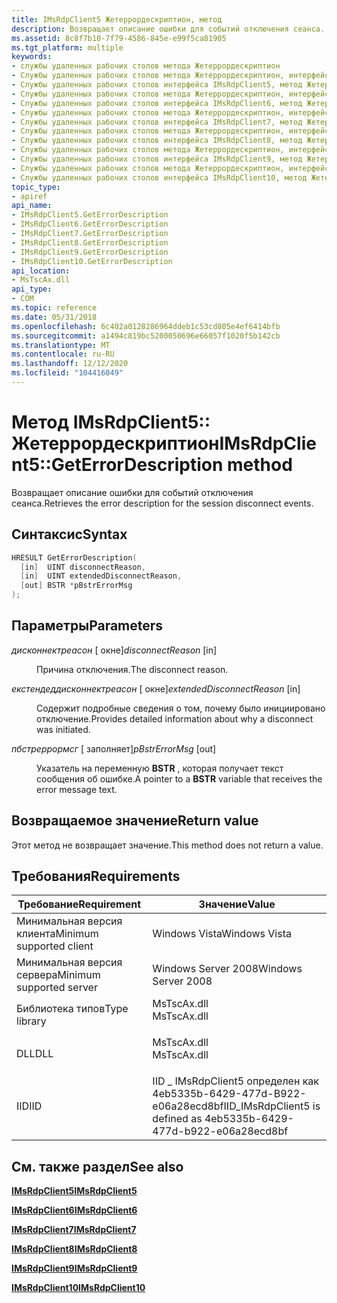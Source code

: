 ```yaml
---
title: IMsRdpClient5 Жетеррордескриптион, метод
description: Возвращает описание ошибки для событий отключения сеанса.
ms.assetid: 8c8f7b10-7f79-4586-845e-e99f5ca81905
ms.tgt_platform: multiple
keywords:
- службы удаленных рабочих столов метода Жетеррордескриптион
- Службы удаленных рабочих столов метода Жетеррордескриптион, интерфейс IMsRdpClient5
- Службы удаленных рабочих столов интерфейса IMsRdpClient5, метод Жетеррордескриптион
- Службы удаленных рабочих столов метода Жетеррордескриптион, интерфейс IMsRdpClient6
- Службы удаленных рабочих столов интерфейса IMsRdpClient6, метод Жетеррордескриптион
- Службы удаленных рабочих столов метода Жетеррордескриптион, интерфейс IMsRdpClient7
- Службы удаленных рабочих столов интерфейса IMsRdpClient7, метод Жетеррордескриптион
- Службы удаленных рабочих столов метода Жетеррордескриптион, интерфейс IMsRdpClient8
- Службы удаленных рабочих столов интерфейса IMsRdpClient8, метод Жетеррордескриптион
- Службы удаленных рабочих столов метода Жетеррордескриптион, интерфейс IMsRdpClient9
- Службы удаленных рабочих столов интерфейса IMsRdpClient9, метод Жетеррордескриптион
- Службы удаленных рабочих столов метода Жетеррордескриптион, интерфейс IMsRdpClient10
- Службы удаленных рабочих столов интерфейса IMsRdpClient10, метод Жетеррордескриптион
topic_type:
- apiref
api_name:
- IMsRdpClient5.GetErrorDescription
- IMsRdpClient6.GetErrorDescription
- IMsRdpClient7.GetErrorDescription
- IMsRdpClient8.GetErrorDescription
- IMsRdpClient9.GetErrorDescription
- IMsRdpClient10.GetErrorDescription
api_location:
- MsTscAx.dll
api_type:
- COM
ms.topic: reference
ms.date: 05/31/2018
ms.openlocfilehash: 6c402a0128286964ddeb1c53cd805e4ef6414bfb
ms.sourcegitcommit: a1494c819bc5200050696e66057f1020f5b142cb
ms.translationtype: MT
ms.contentlocale: ru-RU
ms.lasthandoff: 12/12/2020
ms.locfileid: "104416049"
---
```

# <a name="imsrdpclient5geterrordescription-method"></a><span data-ttu-id="53c3e-116">Метод IMsRdpClient5:: Жетеррордескриптион</span><span class="sxs-lookup"><span data-stu-id="53c3e-116">IMsRdpClient5::GetErrorDescription method</span></span>

<span data-ttu-id="53c3e-117">Возвращает описание ошибки для событий отключения сеанса.</span><span class="sxs-lookup"><span data-stu-id="53c3e-117">Retrieves the error description for the session disconnect events.</span></span>

## <a name="syntax"></a><span data-ttu-id="53c3e-118">Синтаксис</span><span class="sxs-lookup"><span data-stu-id="53c3e-118">Syntax</span></span>


```C++
HRESULT GetErrorDescription(
  [in]  UINT disconnectReason,
  [in]  UINT extendedDisconnectReason,
  [out] BSTR *pBstrErrorMsg
);
```



## <a name="parameters"></a><span data-ttu-id="53c3e-119">Параметры</span><span class="sxs-lookup"><span data-stu-id="53c3e-119">Parameters</span></span>

<dl> <dt>

<span data-ttu-id="53c3e-120">*дисконнектреасон* \[ окне\]</span><span class="sxs-lookup"><span data-stu-id="53c3e-120">*disconnectReason* \[in\]</span></span>
</dt> <dd>

<span data-ttu-id="53c3e-121">Причина отключения.</span><span class="sxs-lookup"><span data-stu-id="53c3e-121">The disconnect reason.</span></span>

</dd> <dt>

<span data-ttu-id="53c3e-122">*екстендеддисконнектреасон* \[ окне\]</span><span class="sxs-lookup"><span data-stu-id="53c3e-122">*extendedDisconnectReason* \[in\]</span></span>
</dt> <dd>

<span data-ttu-id="53c3e-123">Содержит подробные сведения о том, почему было инициировано отключение.</span><span class="sxs-lookup"><span data-stu-id="53c3e-123">Provides detailed information about why a disconnect was initiated.</span></span>

</dd> <dt>

<span data-ttu-id="53c3e-124">*пбстреррормсг* \[ заполняет\]</span><span class="sxs-lookup"><span data-stu-id="53c3e-124">*pBstrErrorMsg* \[out\]</span></span>
</dt> <dd>

<span data-ttu-id="53c3e-125">Указатель на переменную **BSTR** , которая получает текст сообщения об ошибке.</span><span class="sxs-lookup"><span data-stu-id="53c3e-125">A pointer to a **BSTR** variable that receives the error message text.</span></span>

</dd> </dl>

## <a name="return-value"></a><span data-ttu-id="53c3e-126">Возвращаемое значение</span><span class="sxs-lookup"><span data-stu-id="53c3e-126">Return value</span></span>

<span data-ttu-id="53c3e-127">Этот метод не возвращает значение.</span><span class="sxs-lookup"><span data-stu-id="53c3e-127">This method does not return a value.</span></span>

## <a name="requirements"></a><span data-ttu-id="53c3e-128">Требования</span><span class="sxs-lookup"><span data-stu-id="53c3e-128">Requirements</span></span>



| <span data-ttu-id="53c3e-129">Требование</span><span class="sxs-lookup"><span data-stu-id="53c3e-129">Requirement</span></span> | <span data-ttu-id="53c3e-130">Значение</span><span class="sxs-lookup"><span data-stu-id="53c3e-130">Value</span></span> |
|-------------------------------------|----------------------------------------------------------------------------------------|
| <span data-ttu-id="53c3e-131">Минимальная версия клиента</span><span class="sxs-lookup"><span data-stu-id="53c3e-131">Minimum supported client</span></span><br/> | <span data-ttu-id="53c3e-132">Windows Vista</span><span class="sxs-lookup"><span data-stu-id="53c3e-132">Windows Vista</span></span><br/>                                                               |
| <span data-ttu-id="53c3e-133">Минимальная версия сервера</span><span class="sxs-lookup"><span data-stu-id="53c3e-133">Minimum supported server</span></span><br/> | <span data-ttu-id="53c3e-134">Windows Server 2008</span><span class="sxs-lookup"><span data-stu-id="53c3e-134">Windows Server 2008</span></span><br/>                                                         |
| <span data-ttu-id="53c3e-135">Библиотека типов</span><span class="sxs-lookup"><span data-stu-id="53c3e-135">Type library</span></span><br/>             | <dl> <span data-ttu-id="53c3e-136"><dt>MsTscAx.dll</dt></span><span class="sxs-lookup"><span data-stu-id="53c3e-136"><dt>MsTscAx.dll</dt></span></span> </dl> |
| <span data-ttu-id="53c3e-137">DLL</span><span class="sxs-lookup"><span data-stu-id="53c3e-137">DLL</span></span><br/>                      | <dl> <span data-ttu-id="53c3e-138"><dt>MsTscAx.dll</dt></span><span class="sxs-lookup"><span data-stu-id="53c3e-138"><dt>MsTscAx.dll</dt></span></span> </dl> |
| <span data-ttu-id="53c3e-139">IID</span><span class="sxs-lookup"><span data-stu-id="53c3e-139">IID</span></span><br/>                      | <span data-ttu-id="53c3e-140">IID \_ IMsRdpClient5 определен как 4eb5335b-6429-477d-B922-e06a28ecd8bf</span><span class="sxs-lookup"><span data-stu-id="53c3e-140">IID\_IMsRdpClient5 is defined as 4eb5335b-6429-477d-b922-e06a28ecd8bf</span></span><br/>       |



## <a name="see-also"></a><span data-ttu-id="53c3e-141">См. также раздел</span><span class="sxs-lookup"><span data-stu-id="53c3e-141">See also</span></span>

<dl> <dt>

[<span data-ttu-id="53c3e-142">**IMsRdpClient5**</span><span class="sxs-lookup"><span data-stu-id="53c3e-142">**IMsRdpClient5**</span></span>](imsrdpclient5.md)
</dt> <dt>

[<span data-ttu-id="53c3e-143">**IMsRdpClient6**</span><span class="sxs-lookup"><span data-stu-id="53c3e-143">**IMsRdpClient6**</span></span>](imsrdpclient6.md)
</dt> <dt>

[<span data-ttu-id="53c3e-144">**IMsRdpClient7**</span><span class="sxs-lookup"><span data-stu-id="53c3e-144">**IMsRdpClient7**</span></span>](imsrdpclient7.md)
</dt> <dt>

[<span data-ttu-id="53c3e-145">**IMsRdpClient8**</span><span class="sxs-lookup"><span data-stu-id="53c3e-145">**IMsRdpClient8**</span></span>](imsrdpclient8.md)
</dt> <dt>

[<span data-ttu-id="53c3e-146">**IMsRdpClient9**</span><span class="sxs-lookup"><span data-stu-id="53c3e-146">**IMsRdpClient9**</span></span>](imsrdpclient9.md)
</dt> <dt>

[<span data-ttu-id="53c3e-147">**IMsRdpClient10**</span><span class="sxs-lookup"><span data-stu-id="53c3e-147">**IMsRdpClient10**</span></span>](imsrdpclient10.md)
</dt> </dl>

 

 






